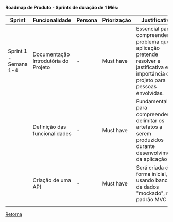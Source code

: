 **Roadmap de Produto - Sprints de duração de 1 Mês:**

| Sprint                | Funcionalidade                       | Persona | Priorização | Justificativa                                                                                                                             |
| --------------------- | ------------------------------------ | ------- | ----------- | ----------------------------------------------------------------------------------------------------------------------------------------- |
| Sprint 1 - Semana 1-4 | Documentação Introdutória do Projeto | -       | Must have   | Essencial para compreender o problema que a aplicação pretende resolver e jastificativa e importância do projeto para pessoas envolvidas. |
|                       | Definição das funcionalidades        | -       | Must have   | Fundamental para compreender e delimitar os artefatos a serem produzidos durante desenvolvimento da aplicação                             |
|                       | Criação de uma API                   | -       | Must have   | Será criada de forma inicial, usando banco de dados "mockado", no padrão MVC                                                              |
|                       |

[Retorna](../README.md)

